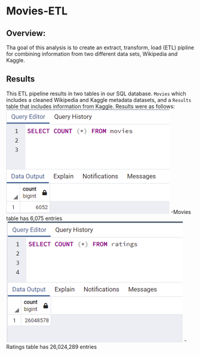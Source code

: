 # Movies-ETL

## Overview:
Tha goal of this analysis is to create an extract, transform, load (ETL) pipline for combining information from two different data sets, Wikipedia and Kaggle.

## Results

This ETL pipeline results in two tables in our SQL database. ```Movies``` which includes a cleaned Wikipedia and Kaggle metadata datasets, and a ```Results``` table that includes information from Kaggle. Results were as follows:
![Movies query](https://github.com/HappyM0f0/Movies-ETL/blob/main/Resources/movies_query.png)
-Movies table has 6,075 entries
![Ratings query](https://github.com/HappyM0f0/Movies-ETL/blob/main/Resources/ratings_query.png)
-Ratings table has 26,024,289 entries